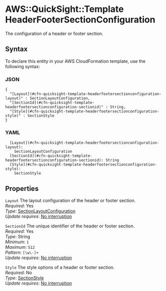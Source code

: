 # AWS::QuickSight::Template HeaderFooterSectionConfiguration<a name="aws-properties-quicksight-template-headerfootersectionconfiguration"></a>

The configuration of a header or footer section\.

## Syntax<a name="aws-properties-quicksight-template-headerfootersectionconfiguration-syntax"></a>

To declare this entity in your AWS CloudFormation template, use the following syntax:

### JSON<a name="aws-properties-quicksight-template-headerfootersectionconfiguration-syntax.json"></a>

```
{
  "[Layout](#cfn-quicksight-template-headerfootersectionconfiguration-layout)" : SectionLayoutConfiguration,
  "[SectionId](#cfn-quicksight-template-headerfootersectionconfiguration-sectionid)" : String,
  "[Style](#cfn-quicksight-template-headerfootersectionconfiguration-style)" : SectionStyle
}
```

### YAML<a name="aws-properties-quicksight-template-headerfootersectionconfiguration-syntax.yaml"></a>

```
  [Layout](#cfn-quicksight-template-headerfootersectionconfiguration-layout):
    SectionLayoutConfiguration
  [SectionId](#cfn-quicksight-template-headerfootersectionconfiguration-sectionid): String
  [Style](#cfn-quicksight-template-headerfootersectionconfiguration-style):
    SectionStyle
```

## Properties<a name="aws-properties-quicksight-template-headerfootersectionconfiguration-properties"></a>

`Layout` <a name="cfn-quicksight-template-headerfootersectionconfiguration-layout"></a>
The layout configuration of the header or footer section\.  
_Required_: Yes  
_Type_: [SectionLayoutConfiguration](aws-properties-quicksight-template-sectionlayoutconfiguration.md)  
_Update requires_: [No interruption](https://docs.aws.amazon.com/AWSCloudFormation/latest/UserGuide/using-cfn-updating-stacks-update-behaviors.html#update-no-interrupt)

`SectionId` <a name="cfn-quicksight-template-headerfootersectionconfiguration-sectionid"></a>
The unique identifier of the header or footer section\.  
_Required_: Yes  
_Type_: String  
_Minimum_: `1`  
_Maximum_: `512`  
_Pattern_: `[\w\-]+`  
_Update requires_: [No interruption](https://docs.aws.amazon.com/AWSCloudFormation/latest/UserGuide/using-cfn-updating-stacks-update-behaviors.html#update-no-interrupt)

`Style` <a name="cfn-quicksight-template-headerfootersectionconfiguration-style"></a>
The style options of a header or footer section\.  
_Required_: No  
_Type_: [SectionStyle](aws-properties-quicksight-template-sectionstyle.md)  
_Update requires_: [No interruption](https://docs.aws.amazon.com/AWSCloudFormation/latest/UserGuide/using-cfn-updating-stacks-update-behaviors.html#update-no-interrupt)
